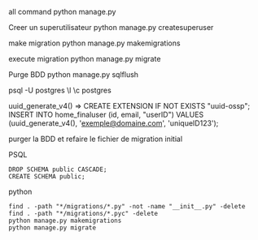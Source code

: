 all command 
python manage.py


Creer un superutilisateur
python manage.py createsuperuser

make migration 
python manage.py makemigrations

execute migration
python manage.py migrate

Purge BDD
python manage.py sqlflush


psql -U postgres
\l 
\c postgres



uuid_generate_v4() => CREATE EXTENSION IF NOT EXISTS "uuid-ossp";
INSERT INTO home_finaluser (id,  email, "userID")
VALUES (uuid_generate_v4(), 'exemple@domaine.com', 'uniqueID123');


purger la BDD et refaire le fichier de migration initial

PSQL 
```
DROP SCHEMA public CASCADE;
CREATE SCHEMA public;
```

python 
```
find . -path "*/migrations/*.py" -not -name "__init__.py" -delete
find . -path "*/migrations/*.pyc" -delete
python manage.py makemigrations
python manage.py migrate
```